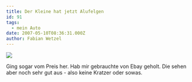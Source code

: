 ```yaml
---
title: Der Kleine hat jetzt Alufelgen
id: 91
tags:
  - mein Auto
date: 2007-05-10T08:36:31.000Z
author: Fabian Wetzel
---
```


![](https://az275061.vo.msecnd.net/blogmedia/2007/05/audi_felgen.jpg)

Ging sogar vom Preis her. Hab mir gebrauchte von Ebay geholt. Die sehen aber noch sehr gut aus - also keine Kratzer oder sowas.
